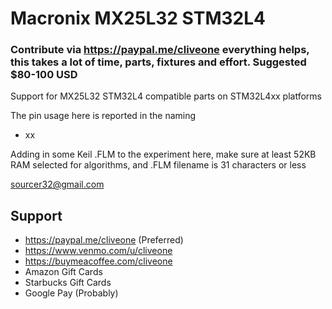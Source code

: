 # Macronix MX25L32 STM32L4
### Contribute via   https://paypal.me/cliveone  everything helps, this takes a lot of time, parts, fixtures and effort. Suggested $80-100 USD

Support for MX25L32 STM32L4 compatible parts on STM32L4xx platforms

The pin usage here is reported in the naming

  *  xx

Adding in some Keil .FLM to the experiment here, make sure at least 52KB RAM selected for algorithms, and .FLM filename is 31 characters or less

 sourcer32@gmail.com
 
##  Support
 
  *  https://paypal.me/cliveone (Preferred)
  *  https://www.venmo.com/u/cliveone
  *  https://buymeacoffee.com/cliveone
  *  Amazon Gift Cards
  *  Starbucks Gift Cards
  *  Google Pay (Probably) 
